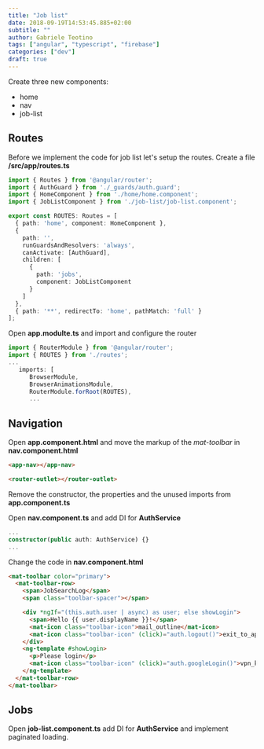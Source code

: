 ```yaml
---
title: "Job list"
date: 2018-09-19T14:53:45.885+02:00
subtitle: ""
author: Gabriele Teotino
tags: ["angular", "typescript", "firebase"]
categories: ["dev"]
draft: true
---
```


<!--more-->

Create three new components:

- home
- nav
- job-list

## Routes

Before we implement the code for job list let's setup the routes. Create a file **/src/app/routes.ts**

```typescript
import { Routes } from '@angular/router';
import { AuthGuard } from './_guards/auth.guard';
import { HomeComponent } from './home/home.component';
import { JobListComponent } from './job-list/job-list.component';

export const ROUTES: Routes = [
  { path: 'home', component: HomeComponent },
  {
    path: '',
    runGuardsAndResolvers: 'always',
    canActivate: [AuthGuard],
    children: [
      {
        path: 'jobs',
        component: JobListComponent
      }
    ]
  },
  { path: '**', redirectTo: 'home', pathMatch: 'full' }
];
```

Open **app.modulte.ts** and import and configure the router

```typescript
import { RouterModule } from '@angular/router';
import { ROUTES } from './routes';
...
   imports: [
      BrowserModule,
      BrowserAnimationsModule,
      RouterModule.forRoot(ROUTES),
      ...
```

## Navigation

Open **app.component.html** and move the markup of the *mat-toolbar* in **nav.component.html**

```html
<app-nav></app-nav>

<router-outlet></router-outlet>
```

Remove the constructor, the properties and the unused imports from **app.component.ts**

Open **nav.component.ts** and add DI for **AuthService**

```typescript
...
constructor(public auth: AuthService) {}
...
```

Change the code in **nav.component.html**

```html
<mat-toolbar color="primary">
  <mat-toolbar-row>
    <span>JobSearchLog</span>
    <span class="toolbar-spacer"></span>

    <div *ngIf="(this.auth.user | async) as user; else showLogin">
      <span>Hello {{ user.displayName }}!</span>
      <mat-icon class="toolbar-icon">mail_outline</mat-icon>
      <mat-icon class="toolbar-icon" (click)="auth.logout()">exit_to_app</mat-icon>
    </div>
    <ng-template #showLogin>
      <p>Please login</p>
      <mat-icon class="toolbar-icon" (click)="auth.googleLogin()">vpn_key</mat-icon>
    </ng-template>
  </mat-toolbar-row>
</mat-toolbar>
```

## Jobs

Open **job-list.component.ts** add DI for **AuthService** and implement paginated loading.

```typescript

```
